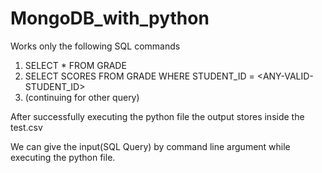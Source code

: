 # MongoDB_with_python

Works only the following SQL commands
1. SELECT * FROM GRADE
2. SELECT SCORES FROM GRADE WHERE STUDENT_ID = <ANY-VALID-STUDENT_ID>
3. (continuing for other query)

After successfully executing the python file the output stores inside the test.csv

We can give the input(SQL Query) by command line argument while executing the python file.
